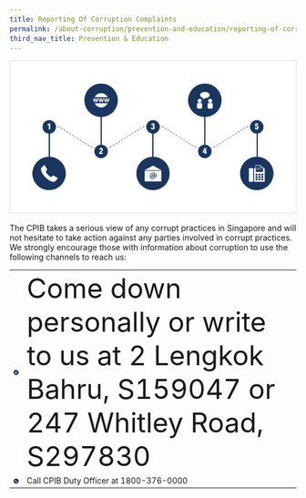 ```yaml
---
title: Reporting Of Corruption Complaints
permalink: /about-corruption/prevention-and-education/reporting-of-corruption-complaints/
third_nav_title: Prevention & Education
---
```


<img src="/images/abt-corruption_rept-corruption-complaints.jpg" alt="reporting of corruption complaints">

The CPIB takes a serious view of any corrupt practices in Singapore and will not hesitate to take action against any parties involved in corrupt practices. We strongly encourage those with information about corruption to use the following channels to reach us:

<table>

  <tr>
  <td><img src="/images/icon_come-down.jpg" alt="come down personally"></td>
    <td><font size="12">Come down personally or write to us at 2 Lengkok Bahru, S159047 or 247 Whitley Road, S297830</font></td>
  </tr>

  <tr>
  <td><img src="/images/icon_call-duty-officer.jpg" alt="call duty officer"></td>
    <td>Call CPIB Duty Officer at 1800-376-0000</td>
  </tr>



</table>

